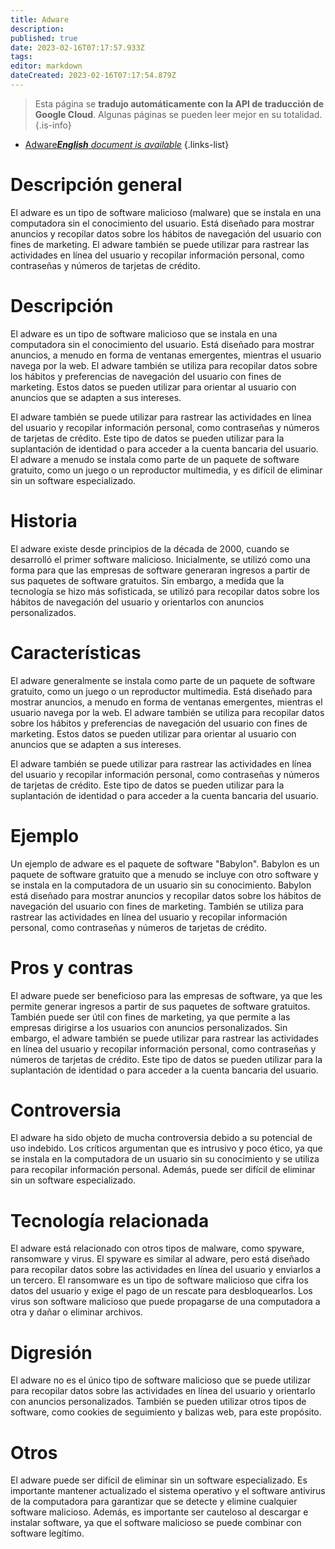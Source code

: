 ```yaml
---
title: Adware
description: 
published: true
date: 2023-02-16T07:17:57.933Z
tags: 
editor: markdown
dateCreated: 2023-02-16T07:17:54.879Z
---
```


> Esta página se **tradujo automáticamente con la API de traducción de Google Cloud**.
Algunas páginas se pueden leer mejor en su totalidad.{.is-info}



- [Adware***English** document is available*](/en/Knowledge-base/Dictionary/adware)
{.links-list}


# Descripción general
El adware es un tipo de software malicioso (malware) que se instala en una computadora sin el conocimiento del usuario. Está diseñado para mostrar anuncios y recopilar datos sobre los hábitos de navegación del usuario con fines de marketing. El adware también se puede utilizar para rastrear las actividades en línea del usuario y recopilar información personal, como contraseñas y números de tarjetas de crédito.

# Descripción
El adware es un tipo de software malicioso que se instala en una computadora sin el conocimiento del usuario. Está diseñado para mostrar anuncios, a menudo en forma de ventanas emergentes, mientras el usuario navega por la web. El adware también se utiliza para recopilar datos sobre los hábitos y preferencias de navegación del usuario con fines de marketing. Estos datos se pueden utilizar para orientar al usuario con anuncios que se adapten a sus intereses.

El adware también se puede utilizar para rastrear las actividades en línea del usuario y recopilar información personal, como contraseñas y números de tarjetas de crédito. Este tipo de datos se pueden utilizar para la suplantación de identidad o para acceder a la cuenta bancaria del usuario. El adware a menudo se instala como parte de un paquete de software gratuito, como un juego o un reproductor multimedia, y es difícil de eliminar sin un software especializado.

# Historia
El adware existe desde principios de la década de 2000, cuando se desarrolló el primer software malicioso. Inicialmente, se utilizó como una forma para que las empresas de software generaran ingresos a partir de sus paquetes de software gratuitos. Sin embargo, a medida que la tecnología se hizo más sofisticada, se utilizó para recopilar datos sobre los hábitos de navegación del usuario y orientarlos con anuncios personalizados.

# Características
El adware generalmente se instala como parte de un paquete de software gratuito, como un juego o un reproductor multimedia. Está diseñado para mostrar anuncios, a menudo en forma de ventanas emergentes, mientras el usuario navega por la web. El adware también se utiliza para recopilar datos sobre los hábitos y preferencias de navegación del usuario con fines de marketing. Estos datos se pueden utilizar para orientar al usuario con anuncios que se adapten a sus intereses.

El adware también se puede utilizar para rastrear las actividades en línea del usuario y recopilar información personal, como contraseñas y números de tarjetas de crédito. Este tipo de datos se pueden utilizar para la suplantación de identidad o para acceder a la cuenta bancaria del usuario.

# Ejemplo
Un ejemplo de adware es el paquete de software "Babylon". Babylon es un paquete de software gratuito que a menudo se incluye con otro software y se instala en la computadora de un usuario sin su conocimiento. Babylon está diseñado para mostrar anuncios y recopilar datos sobre los hábitos de navegación del usuario con fines de marketing. También se utiliza para rastrear las actividades en línea del usuario y recopilar información personal, como contraseñas y números de tarjetas de crédito.

# Pros y contras
El adware puede ser beneficioso para las empresas de software, ya que les permite generar ingresos a partir de sus paquetes de software gratuitos. También puede ser útil con fines de marketing, ya que permite a las empresas dirigirse a los usuarios con anuncios personalizados. Sin embargo, el adware también se puede utilizar para rastrear las actividades en línea del usuario y recopilar información personal, como contraseñas y números de tarjetas de crédito. Este tipo de datos se pueden utilizar para la suplantación de identidad o para acceder a la cuenta bancaria del usuario.

# Controversia
El adware ha sido objeto de mucha controversia debido a su potencial de uso indebido. Los críticos argumentan que es intrusivo y poco ético, ya que se instala en la computadora de un usuario sin su conocimiento y se utiliza para recopilar información personal. Además, puede ser difícil de eliminar sin un software especializado.

# Tecnología relacionada
El adware está relacionado con otros tipos de malware, como spyware, ransomware y virus. El spyware es similar al adware, pero está diseñado para recopilar datos sobre las actividades en línea del usuario y enviarlos a un tercero. El ransomware es un tipo de software malicioso que cifra los datos del usuario y exige el pago de un rescate para desbloquearlos. Los virus son software malicioso que puede propagarse de una computadora a otra y dañar o eliminar archivos.

# Digresión
El adware no es el único tipo de software malicioso que se puede utilizar para recopilar datos sobre las actividades en línea del usuario y orientarlo con anuncios personalizados. También se pueden utilizar otros tipos de software, como cookies de seguimiento y balizas web, para este propósito.

# Otros
El adware puede ser difícil de eliminar sin un software especializado. Es importante mantener actualizado el sistema operativo y el software antivirus de la computadora para garantizar que se detecte y elimine cualquier software malicioso. Además, es importante ser cauteloso al descargar e instalar software, ya que el software malicioso se puede combinar con software legítimo.